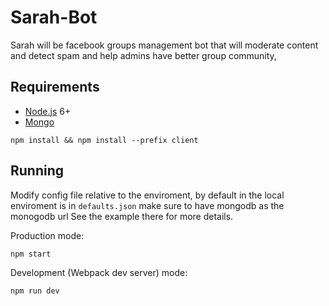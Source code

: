 
# Sarah-Bot
Sarah will be facebook groups management bot that will moderate content and detect spam and help admins have better group community,

## Requirements
- [Node.js](https://nodejs.org/en/) 6+
- [Mongo](https://www.mongodb.com/)

```shell
npm install && npm install --prefix client
```

## Running

Modify config file relative to the enviroment, by default in the local enviroment is in `defaults.json` make sure to have mongodb as the monogodb url See the example there for more details.

Production mode:

```shell
npm start
```

Development (Webpack dev server) mode:

```shell
npm run dev
```
